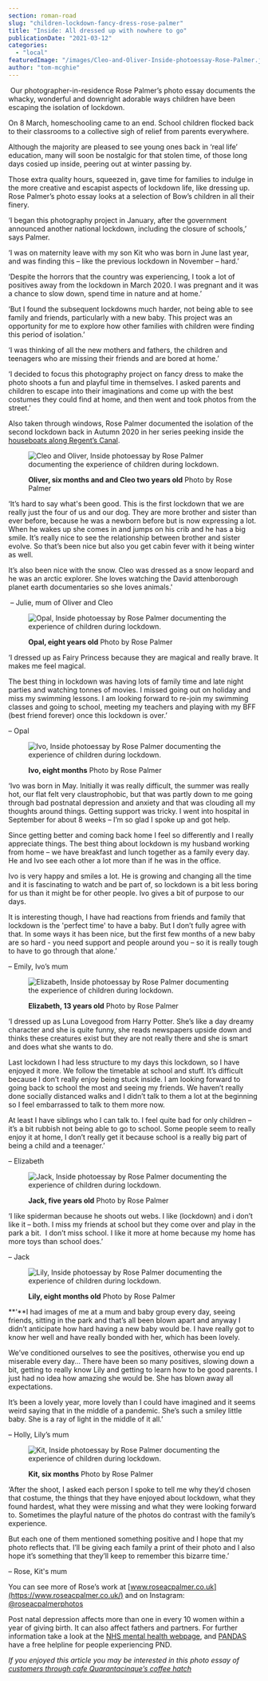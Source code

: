 ```yaml
---
section: roman-road
slug: "children-lockdown-fancy-dress-rose-palmer"
title: "Inside: All dressed up with nowhere to go"
publicationDate: "2021-03-12"
categories: 
  - "local"
featuredImage: "/images/Cleo-and-Oliver-Inside-photoessay-Rose-Palmer.jpg"
author: "tom-mcghie"
---
```


 Our photographer-in-residence Rose Palmer’s photo essay documents the whacky, wonderful and downright adorable ways children have been escaping the isolation of lockdown.

On 8 March, homeschooling came to an end. School children flocked back to their classrooms to a collective sigh of relief from parents everywhere. 

Although the majority are pleased to see young ones back in ‘real life’ education, many will soon be nostalgic for that stolen time, of those long days cosied up inside, peering out at winter passing by.

Those extra quality hours, squeezed in, gave time for families to indulge in the more creative and escapist aspects of lockdown life, like dressing up. Rose Palmer’s photo essay looks at a selection of Bow’s children in all their finery. 

‘I began this photography project in January, after the government announced another national lockdown, including the closure of schools,’ says Palmer. 

‘I was on maternity leave with my son Kit who was born in June last year, and was finding this – like the previous lockdown in November – hard.’

‘Despite the horrors that the country was experiencing, I took a lot of positives away from the lockdown in March 2020. I was pregnant and it was a chance to slow down, spend time in nature and at home.’

‘But I found the subsequent lockdowns much harder, not being able to see family and friends, particularly with a new baby. This project was an opportunity for me to explore how other families with children were finding this period of isolation.’

‘I was thinking of all the new mothers and fathers, the children and teenagers who are missing their friends and are bored at home.’

‘I decided to focus this photography project on fancy dress to make the photo shoots a fun and playful time in themselves. I asked parents and children to escape into their imaginations and come up with the best costumes they could find at home, and then went and took photos from the street.’

Also taken through windows, Rose Palmer documented the isolation of the second lockdown back in Autumn 2020 in her series peeking inside the [houseboats along Regent’s Canal](https://romanroadlondon.com/regents-canal-boat-window-photos-rose-palmer/).

<figure>

![Cleo and Oliver, Inside photoessay by Rose Palmer documenting the experience of children during lockdown.](/images/Cleo-and-Oliver-Inside-photoessay-Rose-Palmer-1024x683.jpg)

<figcaption>

**Oliver, six months and and Cleo two years old** Photo by Rose Palmer

</figcaption>

</figure>

‘It’s hard to say what's been good. This is the first lockdown that we are really just the four of us and our dog. They are more brother and sister than ever before, because he was a newborn before but is now expressing a lot. When he wakes up she comes in and jumps on his crib and he has a big smile. It’s really nice to see the relationship between brother and sister evolve. So that’s been nice but also you get cabin fever with it being winter as well. 

It’s also been nice with the snow. Cleo was dressed as a snow leopard and he was an arctic explorer. She loves watching the David attenborough planet earth documentaries so she loves animals.'

 – Julie, mum of Oliver and Cleo

<figure>

![Opal, Inside photoessay by Rose Palmer documenting the experience of children during lockdown.](/images/Opal-Inside-photoessay-Rose-Palmer-1024x683.jpg)

<figcaption>

**Opal, eight years old** Photo by Rose Palmer

</figcaption>

</figure>

‘I dressed up as Fairy Princess because they are magical and really brave. It makes me feel magical.

The best thing in lockdown was having lots of family time and late night parties and watching tonnes of movies. I missed going out on holiday and miss my swimming lessons. I am looking forward to re-join my swimming classes and going to school, meeting my teachers and playing with my BFF (best friend forever) once this lockdown is over.’

– Opal

<figure>

![Ivo, Inside photoessay by Rose Palmer documenting the experience of children during lockdown.](/images/Ivo-Inside-photoessay-Rose-Palmer.jpg)

<figcaption>

**Ivo, eight months** Photo by Rose Palmer

</figcaption>

</figure>

‘Ivo was born in May. Initially it was really difficult, the summer was really hot, our flat felt very claustrophobic, but that was partly down to me going through bad postnatal depression and anxiety and that was clouding all my thoughts around things. Getting support was tricky. I went into hospital in September for about 8 weeks – I’m so glad I spoke up and got help.

Since getting better and coming back home I feel so differently and I really appreciate things. The best thing about lockdown is my husband working from home – we have breakfast and lunch together as a family every day. He and Ivo see each other a lot more than if he was in the office. 

Ivo is very happy and smiles a lot. He is growing and changing all the time and it is fascinating to watch and be part of, so lockdown is a bit less boring for us than it might be for other people. Ivo gives a bit of purpose to our days.

It is interesting though, I have had reactions from friends and family that lockdown is the 'perfect time' to have a baby. But I don’t fully agree with that. In some ways it has been nice, but the first few months of a new baby are so hard - you need support and people around you – so it is really tough to have to go through that alone.’

– Emily, Ivo’s mum

<figure>

![Elizabeth, Inside photoessay by Rose Palmer documenting the experience of children during lockdown.](/images/Elizabeth-Inside-photoessay-Rose-Palmer.jpg)

<figcaption>

**Elizabeth, 13 years old** Photo by Rose Palmer

</figcaption>

</figure>

‘I dressed up as Luna Lovegood from Harry Potter. She’s like a day dreamy character and she is quite funny, she reads newspapers upside down and thinks these creatures exist but they are not really there and she is smart and does what she wants to do. 

Last lockdown I had less structure to my days this lockdown, so I have enjoyed it more. We follow the timetable at school and stuff. It’s difficult because I don’t really enjoy being stuck inside. I am looking forward to going back to school the most and seeing my friends. We haven’t really done socially distanced walks and I didn’t talk to them a lot at the beginning so I feel embarrassed to talk to them more now. 

At least I have siblings who I can talk to. I feel quite bad for only children – it’s a bit rubbish not being able to go to school. Some people seem to really enjoy it at home, I don’t really get it because school is a really big part of being a child and a teenager.’

– Elizabeth

<figure>

![Jack, Inside photoessay by Rose Palmer documenting the experience of children during lockdown.](/images/Jack-Inside-photoessay-Rose-Palmer.jpg)

<figcaption>

**Jack, five years old** Photo by Rose Palmer

</figcaption>

</figure>

‘I like spiderman because he shoots out webs. I like (lockdown) and i don’t like it – both. I miss my friends at school but they come over and play in the park a bit.  I don’t miss school. I like it more at home because my home has more toys than school does.’

– Jack

<figure>

![Lily, Inside photoessay by Rose Palmer documenting the experience of children during lockdown.](/images/Lily-Inside-photoessay-Rose-Palmer.jpg)

<figcaption>

**Lily, eight months old** Photo by Rose Palmer

</figcaption>

</figure>

**‘**I had images of me at a mum and baby group every day, seeing friends, sitting in the park and that’s all been blown apart and anyway I didn’t anticipate how hard having a new baby would be. I have really got to know her well and have really bonded with her, which has been lovely. 

We’ve conditioned ourselves to see the positives, otherwise you end up miserable every day… There have been so many positives, slowing down a bit, getting to really know Lily and getting to learn how to be good parents. I just had no idea how amazing she would be. She has blown away all expectations. 

It’s been a lovely year, more lovely than I could have imagined and it seems weird saying that in the middle of a pandemic. She’s such a smiley little baby. She is a ray of light in the middle of it all.’

– Holly, Lily’s mum

<figure>

![Kit, Inside photoessay by Rose Palmer documenting the experience of children during lockdown.](/images/Kit-Inside-photoessay-Rose-Palmer-1024x683.jpg)

<figcaption>

**Kit, six months** Photo by Rose Palmer

</figcaption>

</figure>

‘After the shoot, I asked each person I spoke to tell me why they’d chosen that costume, the things that they have enjoyed about lockdown, what they found hardest, what they were missing and what they were looking forward to. Sometimes the playful nature of the photos do contrast with the family’s experience. 

But each one of them mentioned something positive and I hope that my photo reflects that. I’ll be giving each family a print of their photo and I also hope it’s something that they’ll keep to remember this bizarre time.’ 

– Rose, Kit's mum

You can see more of Rose’s work at [www.roseacpalmer.co.uk](https://www.roseacpalmer.co.uk/) and on Instagram: [@roseacpalmerphotos](https://www.instagram.com/roseacpalmerphotos/?hl=en)

Post natal depression affects more than one in every 10 women within a year of giving birth. It can also affect fathers and partners. For further information take a look at the [NHS mental health webpage](https://www.nhs.uk/mental-health/conditions/post-natal-depression/overview/), and [PANDAS](https://pandasfoundation.org.uk) have a free helpline for people experiencing PND.

_If you enjoyed this article you may be interested in this photo essay of [customers through cafe Quarantacinque’s coffee hatch](https://romanroadlondon.com/lockdown-photo-essay-quarantacinque-francesco-ragazzi/)_
